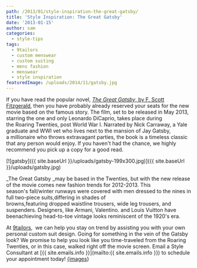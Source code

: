 ```yaml
---
path: /2013/01/style-inspiration-the-great-gatsby/
title: 'Style Inspiration: The Great Gatsby'
date: '2013-01-15'
author: sam
categories:
  - style-tips
tags:
  - 9tailors
  - custom menswear
  - custom suiting
  - mens fashion
  - menswear
  - style inspiration
featuredImage: /uploads/2014/11/gatsby.jpg
---
```

If you have read the popular novel, [_The Great Gatsby_, by F. Scott Fitzgerald](http://ebooks.adelaide.edu.au/f/fitzgerald/f_scott/gatsby/), then you have probably already reserved your seats for the new movie based on the famous story. The film, set to be released in May 2013, starring the one and only Leonardo DiCaprio, takes place during the Roaring Twenties, post World War I. Narrated by Nick Carraway, a Yale graduate and WWI vet who lives next to the mansion of Jay Gatsby, a millionaire who throws extravagant parties, the book is a timeless classic that any person would enjoy. If you haven't had the chance, we highly recommend you pick up a copy for a good read.

[![gatsby]({{ site.baseUrl }}/uploads/gatsby-199x300.jpg)]({{ site.baseUrl }}/uploads/gatsby.jpg)

_The Great Gatsby _may be based in the Twenties, but with the new release of the movie comes new fashion trends for 2012-2013. This season's fall/winter runways were covered with men dressed to the nines in full two\-piece suits,differing in shades of browns,featuring dropped waistline trousers, wide leg trousers, and suspenders. Designers, like Armani, Valentino. and Louis Vuitton have beenachieving head-to-toe vintage looks reminiscent of the 1920's era.  

At [9tailors](http://www.9tailors.com/),  we can help you stay on trend by assisting you with your own personal custom suit design. Going for something in the vein of the Gatsby look? We promise to help you look like you time-traveled from the Roaring Twenties, or in this case, walked right off the movie screen. Email a Style Consultant at [{{ site.emails.info }}](mailto:{{ site.emails.info }}) to schedule your appointment today!
[{images](http://thegreatgatsby.warnerbros.com/#)}